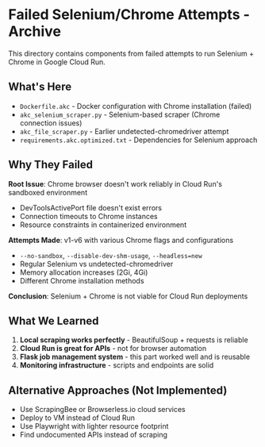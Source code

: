 # Failed Selenium/Chrome Attempts - Archive

This directory contains components from failed attempts to run Selenium + Chrome in Google Cloud Run.

## What's Here

- `Dockerfile.akc` - Docker configuration with Chrome installation (failed)
- `akc_selenium_scraper.py` - Selenium-based scraper (Chrome connection issues)
- `akc_file_scraper.py` - Earlier undetected-chromedriver attempt
- `requirements.akc.optimized.txt` - Dependencies for Selenium approach

## Why They Failed

**Root Issue**: Chrome browser doesn't work reliably in Cloud Run's sandboxed environment
- DevToolsActivePort file doesn't exist errors
- Connection timeouts to Chrome instances
- Resource constraints in containerized environment

**Attempts Made**: v1-v6 with various Chrome flags and configurations
- `--no-sandbox`, `--disable-dev-shm-usage`, `--headless=new`
- Regular Selenium vs undetected-chromedriver
- Memory allocation increases (2Gi, 4Gi)
- Different Chrome installation methods

**Conclusion**: Selenium + Chrome is not viable for Cloud Run deployments

## What We Learned

1. **Local scraping works perfectly** - BeautifulSoup + requests is reliable
2. **Cloud Run is great for APIs** - not for browser automation
3. **Flask job management system** - this part worked well and is reusable
4. **Monitoring infrastructure** - scripts and endpoints are solid

## Alternative Approaches (Not Implemented)

- Use ScrapingBee or Browserless.io cloud services
- Deploy to VM instead of Cloud Run
- Use Playwright with lighter resource footprint
- Find undocumented APIs instead of scraping